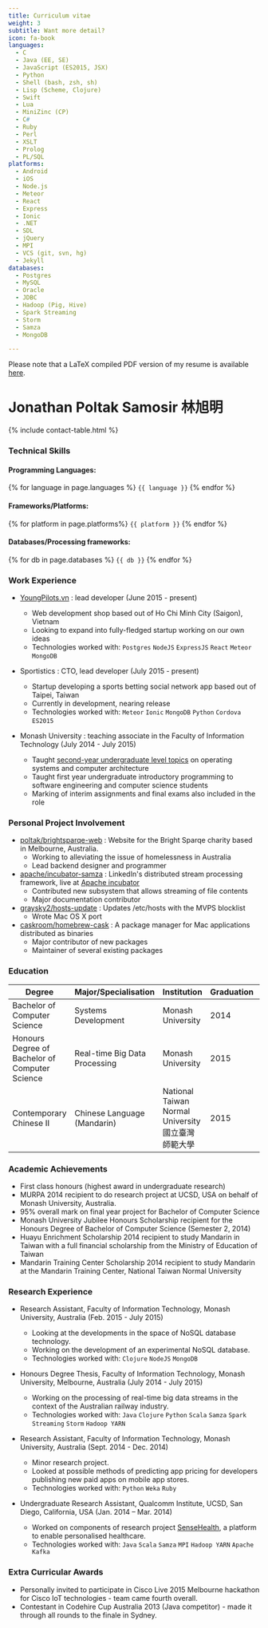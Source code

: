 ```yaml
---
title: Curriculum vitae
weight: 3
subtitle: Want more detail?
icon: fa-book
languages:
  - C
  - Java (EE, SE)
  - JavaScript (ES2015, JSX)
  - Python
  - Shell (bash, zsh, sh)
  - Lisp (Scheme, Clojure)
  - Swift
  - Lua
  - MiniZinc (CP)
  - C#
  - Ruby
  - Perl
  - XSLT
  - Prolog
  - PL/SQL
platforms:
  - Android
  - iOS
  - Node.js
  - Meteor
  - React
  - Express
  - Ionic
  - .NET
  - SDL
  - jQuery
  - MPI
  - VCS (git, svn, hg)
  - Jekyll
databases:
  - Postgres
  - MySQL
  - Oracle
  - JDBC
  - Hadoop (Pig, Hive)
  - Spark Streaming
  - Storm
  - Samza
  - MongoDB

---
```


<p class="page-note">
  Please note that a LaTeX compiled PDF version of my resume is available
  <a href="{{ site.baseurl }}/assets/pdf/resume_tex.pdf">here</a>.
</p>

# Jonathan Poltak Samosir 林旭明

<div class="table-responsive">
{% include contact-table.html %}
</div>

### Technical Skills

#### Programming Languages:

<div class="code-list">
  {% for language in page.languages %}
    <code class="highlighter-rouge">{{ language }}</code>
  {% endfor %}
 </div>

#### Frameworks/Platforms:

<div class="code-list">
  {% for platform in page.platforms%}
    <code class="highlighter-rouge">{{ platform }}</code>
  {% endfor %}
 </div>

#### Databases/Processing frameworks:

<div class="code-list">
  {% for db in page.databases %}
    <code class="highlighter-rouge">{{ db }}</code>
  {% endfor %}
 </div>

### Work Experience

* [YoungPilots.vn](http://youngpilots.vn/) : lead developer (June 2015 - present)
  - Web development shop based out of Ho Chi Minh City (Saigon), Vietnam
  - Looking to expand into fully-fledged startup working on our own ideas
  - Technologies worked with: `Postgres` `NodeJS` `ExpressJS` `React` `Meteor` `MongoDB`

* Sportistics : CTO, lead developer (July 2015 - present)
  - Startup developing a sports betting social network app based out of Taipei, Taiwan
  - Currently in development, nearing release
  - Technologies worked with: `Meteor` `Ionic` `MongoDB` `Python` `Cordova` `ES2015`

* Monash University : teaching associate in the Faculty of Information Technology (July 2014 - July 2015)
  - Taught [second-year undergraduate level topics](http://www.infotech.monash.edu.au/units/archive/fit2070.html) on operating systems and computer architecture
  - Taught first year undergraduate introductory programming to software engineering and computer science students
  - Marking of interim assignments and final exams also included in the role

### Personal Project Involvement

* [poltak/brightsparqe-web](http://github.com/poltak/brightsparqe-web) : Website for the Bright Sparqe charity based in Melbourne, Australia.
    - Working to alleviating the issue of homelessness in Australia
    - Lead backend designer and programmer
* [apache/incubator-samza](http://github.com/apache/incubator-samza) : LinkedIn&#39;s distributed stream processing framework, live at [Apache incubator](https://samza.incubator.apache.org)
    - Contributed new subsystem that allows streaming of file contents
    - Major documentation contributor
* [graysky2/hosts-update](http://github.com/graysky2/hosts-update) : Updates /etc/hosts with the MVPS blocklist
    - Wrote Mac OS X port
* [caskroom/homebrew-cask](http://github.com/caskroom/homebrew-cask) : A package manager for Mac applications distributed as binaries
    - Major contributor of new packages
    - Maintainer of several existing packages


### Education

<div class="table-responsive">
<table class="table table-bordered table-hover table-striped small">
  <thead>
    <tr>
      <th>Degree</th>
      <th>Major/Specialisation</th>
      <th>Institution</th>
      <th>Graduation</th>
      <th>GPA</th>
    </tr>
  </thead>
  <tbody>
    <tr>
      <td>Bachelor of Computer Science</td>
      <td>Systems Development</td>
      <td>Monash University</td>
      <td>2014</td>
      <td>3.492/4</td>
    </tr>
    <tr>
      <td>Honours Degree of Bachelor of Computer Science</td>
      <td>Real-time Big Data Processing</td>
      <td>Monash University</td>
      <td>2015</td>
      <td>3.5/4 (first class honours)</td>
    </tr>
    <tr>
      <td>Contemporary Chinese II</td>
      <td>Chinese Language (Mandarin)</td>
      <td>National Taiwan Normal University 國立臺灣師範大學</td>
      <td>2015</td>
      <td>92.6% (grade average)</td>
    </tr>
  </tbody>
</table>
</div>

### Academic Achievements

* First class honours (highest award in undergraduate research)
* MURPA 2014 recipient to do research project at UCSD, USA on behalf of Monash University, Australia.
* 95% overall mark on final year project for Bachelor of Computer Science
* Monash University Jubilee Honours Scholarship recipient for the Honours Degree of Bachelor of Computer Science (Semester 2, 2014)
* Huayu Enrichment Scholarship 2014 recipient to study Mandarin in Taiwan with a full financial scholarship from the Ministry of Education of Taiwan
* Mandarin Training Center Scholarship 2014 recipient to study Mandarin at the Mandarin Training Center, National Taiwan Normal University

### Research Experience

* Research Assistant, Faculty of Information Technology, Monash University, Australia (Feb. 2015 - July 2015)
	- Looking at the developments in the space of NoSQL database technology.
	- Working on the development of an experimental NoSQL database.
	- Technologies worked with: `Clojure` `NodeJS` `MongoDB`

* Honours Degree Thesis, Faculty of Information Technology, Monash University, Melbourne, Australia (July 2014 - July 2015)
	- Working on the processing of real-time big data streams in the context of the Australian railway industry.
	- Technologies worked with: `Java` `Clojure` `Python` `Scala` `Samza` `Spark Streaming` `Storm` `Hadoop YARN`

* Research Assistant, Faculty of Information Technology, Monash University, Australia (Sept. 2014 - Dec. 2014)
	- Minor research project.
	- Looked at possible methods of predicting app pricing for developers publishing new paid apps on mobile app stores.
	- Technologies worked with: `Python` `Weka` `Ruby`

* Undergraduate Research Assistant, Qualcomm Institute, UCSD, San Diego, California, USA (Jan. 2014 – Mar. 2014)
    - Worked on components of research project [SenseHealth](https://portal.futuregrid.org/projects/383), a platform to enable personalised healthcare.
    - Technologies worked with: `Java` `Scala` `Samza` `MPI` `Hadoop YARN` `Apache Kafka`


### Extra Curricular Awards

* Personally invited to participate in Cisco Live 2015 Melbourne hackathon for Cisco IoT technologies - team came fourth overall.
* Contestant in Codehire Cup Australia 2013 (Java competitor) - made it through all rounds to the finale in Sydney.
